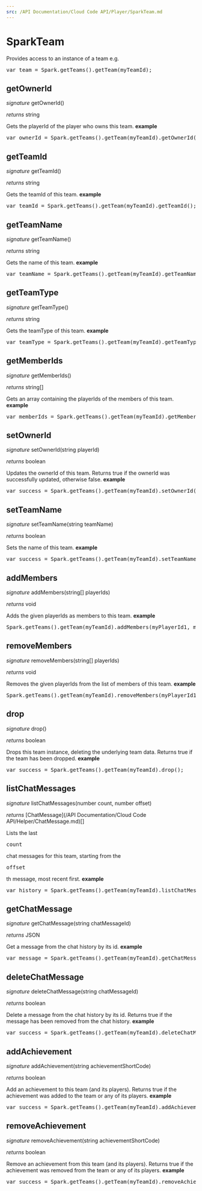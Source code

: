 ```yaml
---
src: /API Documentation/Cloud Code API/Player/SparkTeam.md
---
```


# SparkTeam

Provides access to an instance of a team
e.g.
<pre rel="highlighter" code-brush="js" contenteditable="false">var team = Spark.getTeams().getTeam(myTeamId);</pre>

## getOwnerId
_signature_ getOwnerId()</p>
_returns_ string</p>

Gets the playerId of the player who owns this team.
<b>example</b>
<pre rel="highlighter" code-brush="js" contenteditable="false">var ownerId = Spark.getTeams().getTeam(myTeamId).getOwnerId();</pre>
## getTeamId
_signature_ getTeamId()</p>
_returns_ string</p>

Gets the teamId of this team.
<b>example</b>
<pre rel="highlighter" code-brush="js" contenteditable="false">var teamId = Spark.getTeams().getTeam(myTeamId).getTeamId();</pre>
## getTeamName
_signature_ getTeamName()</p>
_returns_ string</p>

Gets the name of this team.
<b>example</b>
<pre rel="highlighter" code-brush="js" contenteditable="false">var teamName = Spark.getTeams().getTeam(myTeamId).getTeamName();</pre>
## getTeamType
_signature_ getTeamType()</p>
_returns_ string</p>

Gets the teamType of this team.
<b>example</b>
<pre rel="highlighter" code-brush="js" contenteditable="false">var teamType = Spark.getTeams().getTeam(myTeamId).getTeamType();</pre>
## getMemberIds
_signature_ getMemberIds()</p>
_returns_ string[]</p>

Gets an array containing the playerIds of the members of this team.
<b>example</b>
<pre rel="highlighter" code-brush="js" contenteditable="false">var memberIds = Spark.getTeams().getTeam(myTeamId).getMemberIds();</pre>
## setOwnerId
_signature_ setOwnerId(string playerId)</p>
_returns_ boolean</p>

Updates the ownerId of this team.
Returns true if the ownerId was successfully updated, otherwise false.
<b>example</b>
<pre rel="highlighter" code-brush="js" contenteditable="false">var success = Spark.getTeams().getTeam(myTeamId).setOwnerId(newOwnerId);</pre>
## setTeamName
_signature_ setTeamName(string teamName)</p>
_returns_ boolean</p>

Sets the name of this team.
<b>example</b>
<pre rel="highlighter" code-brush="js" contenteditable="false">var success = Spark.getTeams().getTeam(myTeamId).setTeamName("TeamName");</pre>
## addMembers
_signature_ addMembers(string[] playerIds)</p>
_returns_ void</p>

Adds the given playerIds as members to this team.
<b>example</b>
<pre rel="highlighter" code-brush="js" contenteditable="false">Spark.getTeams().getTeam(myTeamId).addMembers(myPlayerId1, myPlayerId2);</pre>
## removeMembers
_signature_ removeMembers(string[] playerIds)</p>
_returns_ void</p>

Removes the given playerIds from the list of members of this team.
<b>example</b>
<pre rel="highlighter" code-brush="js" contenteditable="false">Spark.getTeams().getTeam(myTeamId).removeMembers(myPlayerId1, myPlayerId2);</pre>
## drop
_signature_ drop()</p>
_returns_ boolean</p>

Drops this team instance, deleting the underlying team data.
Returns true if the team has been dropped.
<b>example</b>
<pre rel="highlighter" code-brush="js" contenteditable="false">var success = Spark.getTeams().getTeam(myTeamId).drop();</pre>
## listChatMessages
_signature_ listChatMessages(number count, number offset)</p>
_returns_ [ChatMessage](/API Documentation/Cloud Code API/Helper/ChatMessage.md)[]</p>

Lists the last <pre>count</pre> chat messages for this team, starting from the <pre>offset</pre>th message, most recent first.
<b>example</b>
<pre rel="highlighter" code-brush="js" contenteditable="false">var history = Spark.getTeams().getTeam(myTeamId).listChatMessages(50, 0);</pre>
## getChatMessage
_signature_ getChatMessage(string chatMessageId)</p>
_returns_ JSON</p>

Get a message from the chat history by its id.
<b>example</b>
<pre rel="highlighter" code-brush="js" contenteditable="false">var message = Spark.getTeams().getTeam(myTeamId).getChatMessage(chatMessageId);</pre>
## deleteChatMessage
_signature_ deleteChatMessage(string chatMessageId)</p>
_returns_ boolean</p>

Delete a message from the chat history by its id.
Returns true if the message has been removed from the chat history.
<b>example</b>
<pre rel="highlighter" code-brush="js" contenteditable="false">var success = Spark.getTeams().getTeam(myTeamId).deleteChatMessage(chatMessageId);</pre>
## addAchievement
_signature_ addAchievement(string achievementShortCode)</p>
_returns_ boolean</p>

Add an achievement to this team (and its players).
Returns true if the achievement was added to the team or any of its players.
<b>example</b>
<pre rel="highlighter" code-brush="js" contenteditable="false">var success = Spark.getTeams().getTeam(myTeamId).addAchievement(achievementShortCode);</pre>
## removeAchievement
_signature_ removeAchievement(string achievementShortCode)</p>
_returns_ boolean</p>

Remove an achievement from this team (and its players).
Returns true if the achievement was removed from the team or any of its players.
<b>example</b>
<pre rel="highlighter" code-brush="js" contenteditable="false">var success = Spark.getTeams().getTeam(myTeamId).removeAchievement(achievementShortCode);</pre>
